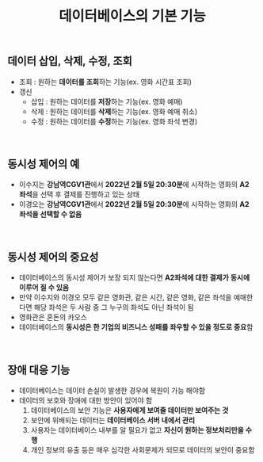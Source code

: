 ﻿---
title: "데이터베이스의 기본 기능"
tags: database
categories: Database
---

## 데이터 삽입, 삭제, 수정, 조회
- 조회 : 원하는 **데이터를 조회**하는 기능(ex. 영화 시간표 조회)
- 갱신
    - 삽입 : 원하는 데이터를 **저장**하는 기능(ex. 영화 예매)
    - 삭제 : 원하는 데이터를 **삭제**하는 기능(ex. 영화 예매 취소)
    - 수정 : 원하는 데이터를 **수정**하는 기능(ex. 영화 좌석 변경)

<br>

## 동시성 제어의 예
- 이수지는 **강남역CGV1관**에서 **2022년 2월 5일 20:30분**에 시작하는 영화의 **A2 좌석**을 선택 후 결제를 진행하고 있는 상태
- 이경오는 **강남역CGV1관**에서 **2022년 2월 5일 20:30분**에 시작하는 영화의 **A2 좌석을 선택할 수 없음**

<br>

## 동시성 제어의 중요성
- 데이터베이스의 동시성 제어가 보장 되지 않는다면 **A2좌석에 대한 결제가 동시에 이루어 질 수 있음**
- 만약 이수지와 이경오 모두 같은 영화관, 같은 시간, 같은 영화, 같은 좌석을 예매한다면 해당 좌석은 두 사람 중 그 누구의 좌석도 아닌 좌석이 됨
- 영화관은 혼돈의 카오스
- 데이터베이스의 **동시성은 한 기업의 비즈니스 성패를 좌우할 수 있을 정도로 중요**함

<br>

## 장애 대응 기능
- 데이터베이스는 데이터 손실이 발생한 경우에 복원이 가능 해야함
- 데이터의 보호와 장애에 대한 방안이 있어야 함
    1. 데이터베이스의 보안 기능은 **사용자에게 보여줄 데이터만 보여주는 것**
    2. 보안에 위배되는 데이터는 **데이터베이스 서버 내에서 관리**
    3. 사용자는 데이터베이스 내부를 알 필요가 없고 **자신이 원하는 정보처리만을 수행**
    4. 개인 정보의 유출 등은 매우 심각한 사회문제가 되므로 데이터의 보안이 중요함
